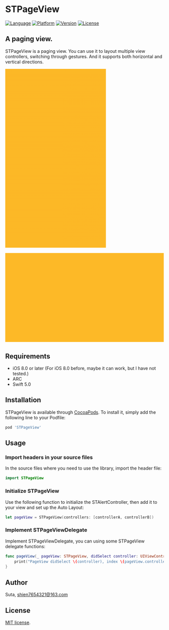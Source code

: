 # STPageView

[![Language](https://img.shields.io/badge/language-Swift-limegreen.svg?style=flat)](http://cocoapods.org/pods/STPageView)
[![Platform](https://img.shields.io/cocoapods/p/STPageView.svg?style=flat)](http://cocoapods.org/pods/STPageView)
[![Version](https://img.shields.io/cocoapods/v/STPageView.svg?style=flat)](http://cocoapods.org/pods/STPageView)
[![License](https://img.shields.io/cocoapods/l/STPageView.svg?style=flat)](http://cocoapods.org/pods/STPageView)

## A paging view.
STPageView is a paging view. You can use it to layout multiple view controllers, switching through gestures. And it supports both horizontal and vertical directions.

![STPageViewPreview01](https://github.com/shien7654321/STPageView/raw/master/Preview/STPageViewPreview01.gif)

![STPageViewPreview02](https://github.com/shien7654321/STPageView/raw/master/Preview/STPageViewPreview02.gif)


## Requirements

- iOS 8.0 or later (For iOS 8.0 before, maybe it can work, but I have not tested.)
- ARC
- Swift 5.0

## Installation

STPageView is available through [CocoaPods](http://cocoapods.org). To install
it, simply add the following line to your Podfile:

```ruby
pod 'STPageView'
```

## Usage

### Import headers in your source files

In the source files where you need to use the library, import the header file:

```swift
import STPageView
```

### Initialize STPageView

Use the following function to initialize the STAlertController, then add it to your view and set up the Auto Layout:

```swift
let pageView = STPageView(controllers: [controllerA, controllerB])
```

### Implement STPageViewDelegate

Implement STPageViewDelegate, you can using some STPageView delegate functions:

```swift
func pageView(_ pageView: STPageView, didSelect controller: UIViewController) {
    print("PageView didSelect \(controller), index \(pageView.controllers.index(of: controller)!)")
}
```

## Author

Suta, shien7654321@163.com


## License

[MIT]: https://opensource.org/licenses/MIT
[MIT license][MIT].

